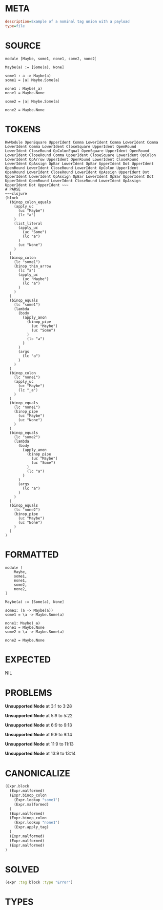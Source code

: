 # META
~~~ini
description=Example of a nominal tag union with a payload
type=file
~~~
# SOURCE
~~~roc
module [Maybe, some1, none1, some2, none2]

Maybe(a) := [Some(a), None]

some1 : a -> Maybe(a)
some1 = |a| Maybe.Some(a)

none1 : Maybe(_a)
none1 = Maybe.None

some2 = |a| Maybe.Some(a)

none2 = Maybe.None
~~~
# TOKENS
~~~text
KwModule OpenSquare UpperIdent Comma LowerIdent Comma LowerIdent Comma LowerIdent Comma LowerIdent CloseSquare UpperIdent OpenRound LowerIdent CloseRound OpColonEqual OpenSquare UpperIdent OpenRound LowerIdent CloseRound Comma UpperIdent CloseSquare LowerIdent OpColon LowerIdent OpArrow UpperIdent OpenRound LowerIdent CloseRound LowerIdent OpAssign OpBar LowerIdent OpBar UpperIdent Dot UpperIdent OpenRound LowerIdent CloseRound LowerIdent OpColon UpperIdent OpenRound LowerIdent CloseRound LowerIdent OpAssign UpperIdent Dot UpperIdent LowerIdent OpAssign OpBar LowerIdent OpBar UpperIdent Dot UpperIdent OpenRound LowerIdent CloseRound LowerIdent OpAssign UpperIdent Dot UpperIdent ~~~
# PARSE
~~~clojure
(block
  (binop_colon_equals
    (apply_uc
      (uc "Maybe")
      (lc "a")
    )
    (list_literal
      (apply_uc
        (uc "Some")
        (lc "a")
      )
      (uc "None")
    )
  )
  (binop_colon
    (lc "some1")
    (binop_thin_arrow
      (lc "a")
      (apply_uc
        (uc "Maybe")
        (lc "a")
      )
    )
  )
  (binop_equals
    (lc "some1")
    (lambda
      (body
        (apply_anon
          (binop_pipe
            (uc "Maybe")
            (uc "Some")
          )
          (lc "a")
        )
      )
      (args
        (lc "a")
      )
    )
  )
  (binop_colon
    (lc "none1")
    (apply_uc
      (uc "Maybe")
      (lc "_a")
    )
  )
  (binop_equals
    (lc "none1")
    (binop_pipe
      (uc "Maybe")
      (uc "None")
    )
  )
  (binop_equals
    (lc "some2")
    (lambda
      (body
        (apply_anon
          (binop_pipe
            (uc "Maybe")
            (uc "Some")
          )
          (lc "a")
        )
      )
      (args
        (lc "a")
      )
    )
  )
  (binop_equals
    (lc "none2")
    (binop_pipe
      (uc "Maybe")
      (uc "None")
    )
  )
)
~~~
# FORMATTED
~~~roc
module [
	Maybe,
	some1,
	none1,
	some2,
	none2,
]

Maybe(a) := [Some(a), None]

some1: (a -> Maybe(a))
some1 = \a -> Maybe.Some(a)

none1: Maybe(_a)
none1 = Maybe.None
some2 = \a -> Maybe.Some(a)

none2 = Maybe.None
~~~
# EXPECTED
NIL
# PROBLEMS
**Unsupported Node**
at 3:1 to 3:28

**Unsupported Node**
at 5:9 to 5:22

**Unsupported Node**
at 6:9 to 6:13

**Unsupported Node**
at 9:9 to 9:14

**Unsupported Node**
at 11:9 to 11:13

**Unsupported Node**
at 13:9 to 13:14

# CANONICALIZE
~~~clojure
(Expr.block
  (Expr.malformed)
  (Expr.binop_colon
    (Expr.lookup "some1")
    (Expr.malformed)
  )
  (Expr.malformed)
  (Expr.binop_colon
    (Expr.lookup "none1")
    (Expr.apply_tag)
  )
  (Expr.malformed)
  (Expr.malformed)
  (Expr.malformed)
)
~~~
# SOLVED
~~~clojure
(expr :tag block :type "Error")
~~~
# TYPES
~~~roc
~~~
